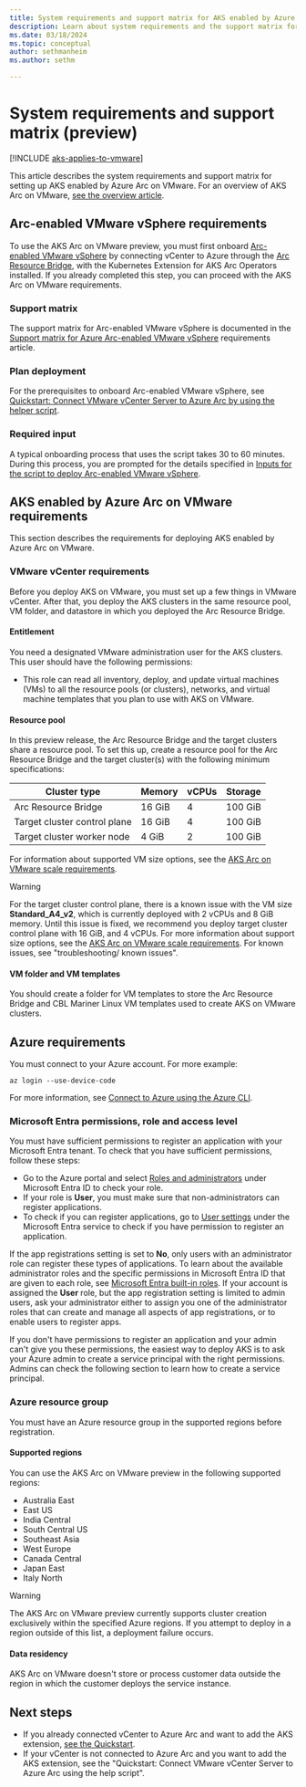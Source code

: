```yaml
---
title: System requirements and support matrix for AKS enabled by Azure Arc on VMware (preview)
description: Learn about system requirements and the support matrix for AKS enabled by Azure Arc on VMware.
ms.date: 03/18/2024
ms.topic: conceptual
author: sethmanheim
ms.author: sethm 

---
```


# System requirements and support matrix (preview)

[!INCLUDE [aks-applies-to-vmware](includes/aks-hci-applies-to-skus/aks-applies-to-vmware.md)]

This article describes the system requirements and support matrix for setting up AKS enabled by Azure Arc on VMware. For an overview of AKS Arc on VMware, [see the overview article](aks-vmware-overview.md).

## Arc-enabled VMware vSphere requirements

To use the AKS Arc on VMware preview, you must first onboard [Arc-enabled VMware vSphere](/azure/azure-arc/vmware-vsphere/overview) by connecting vCenter to Azure through the [Arc Resource Bridge](/azure/azure-arc/resource-bridge/overview), with the Kubernetes Extension for AKS Arc Operators installed. If you already completed this step, you can proceed with the AKS Arc on VMware requirements.

### Support matrix

The support matrix for Arc-enabled VMware vSphere is documented in the [Support matrix for Azure Arc-enabled VMware vSphere](/azure/azure-arc/vmware-vsphere/support-matrix-for-arc-enabled-vmware-vsphere) requirements article.

### Plan deployment

For the prerequisites to onboard Arc-enabled VMware vSphere, see [Quickstart: Connect VMware vCenter Server to Azure Arc by using the helper script](/azure/azure-arc/vmware-vsphere/quick-start-connect-vcenter-to-arc-using-script).

### Required input

A typical onboarding process that uses the script takes 30 to 60 minutes. During this process, you are prompted for the details specified in [Inputs for the script to deploy Arc-enabled VMware vSphere](/azure/azure-arc/vmware-vsphere/quick-start-connect-vcenter-to-arc-using-script#inputs-for-the-script).

## AKS enabled by Azure Arc on VMware requirements

This section describes the requirements for deploying AKS enabled by Azure Arc on VMware.

### VMware vCenter requirements

Before you deploy AKS on VMware, you must set up a few things in VMware vCenter. After that, you deploy the AKS clusters in the same resource pool, VM folder, and datastore in which you deployed the Arc Resource Bridge.

#### Entitlement

You need a designated VMware administration user for the AKS clusters. This user should have the following permissions:

- This role can read all inventory, deploy, and update virtual machines (VMs) to all the resource pools (or clusters), networks, and virtual machine templates that you plan to use with AKS on VMware.

#### Resource pool

In this preview release, the Arc Resource Bridge and the target clusters share a resource pool. To set this up, create a resource pool for the Arc Resource Bridge and the target cluster(s) with the following minimum specifications:

| Cluster type                  | Memory  | vCPUs | Storage  |
|-------------------------------|---------|-------|----------|
| Arc Resource Bridge           | 16 GiB  | 4     | 100 GiB  |
| Target cluster control plane  | 16 GiB  | 4     | 100 GiB  |
| Target cluster worker node    | 4  GiB  | 2     | 100 GiB  |

For information about supported VM size options, see the [AKS Arc on VMware scale requirements](aks-vmware-scale-requirements.md).

> [!WARNING]
> For the target cluster control plane, there is a known issue with the VM size **Standard_A4_v2**, which is currently deployed with 2 vCPUs and 8 GiB memory. Until this issue is fixed, we recommend you deploy target cluster control plane with 16 GiB, and 4 vCPUs. For more information about support size options, see the [AKS Arc on VMware scale requirements](aks-vmware-scale-requirements.md). For known issues, see "troubleshooting/ known issues".

#### VM folder and VM templates

You should create a folder for VM templates to store the Arc Resource Bridge and CBL Mariner Linux VM templates used to create AKS on VMware clusters.

## Azure requirements

You must connect to your Azure account. For more example:

```azurecli  
az login --use-device-code
```

For more information, see [Connect to Azure using the Azure CLI](/cli/azure/authenticate-azure-cli-interactively).

### Microsoft Entra permissions, role and access level

You must have sufficient permissions to register an application with your Microsoft Entra tenant. To check that you have sufficient permissions, follow these steps:

- Go to the Azure portal and select [Roles and administrators](https://portal.azure.com/#blade/Microsoft_AAD_IAM/ActiveDirectoryMenuBlade/RolesAndAdministrators) under Microsoft Entra ID to check your role.
- If your role is **User**, you must make sure that non-administrators can register applications.
- To check if you can register applications, go to [User settings](https://portal.azure.com/#blade/Microsoft_AAD_IAM/ActiveDirectoryMenuBlade/UserSettings) under the Microsoft Entra service to check if you have permission to register an application.

If the app registrations setting is set to **No**, only users with an administrator role can register these types of applications. To learn about the available administrator roles and the specific permissions in Microsoft Entra ID that are given to each role, see [Microsoft Entra built-in roles](/azure/active-directory/roles/permissions-reference#all-roles). If your account is assigned the **User** role, but the app registration setting is limited to admin users, ask your administrator either to assign you one of the administrator roles that can create and manage all aspects of app registrations, or to enable users to register apps.

If you don't have permissions to register an application and your admin can't give you these permissions, the easiest way to deploy AKS is to ask your Azure admin to create a service principal with the right permissions. Admins can check the following section to learn how to create a service principal.

### Azure resource group

You must have an Azure resource group in the supported regions before registration.

#### Supported regions

You can use the AKS Arc on VMware preview in the following supported regions:

- Australia East
- East US
- India Central
- South Central US
- Southeast Asia
- West Europe
- Canada Central
- Japan East
- Italy North

> [!WARNING]
> The AKS Arc on VMware preview currently supports cluster creation exclusively within the specified Azure regions. If you attempt to deploy in a region outside of this list, a deployment failure occurs.

#### Data residency

AKS Arc on VMware doesn't store or process customer data outside the region in which the customer deploys the service instance.

## Next steps

- If you already connected vCenter to Azure Arc and want to add the AKS extension, [see the Quickstart](aks-vmware-quickstart-deploy.md).
- If your vCenter is not connected to Azure Arc and you want to add the AKS extension, see the "Quickstart: Connect VMware vCenter Server to Azure Arc using the help script".
